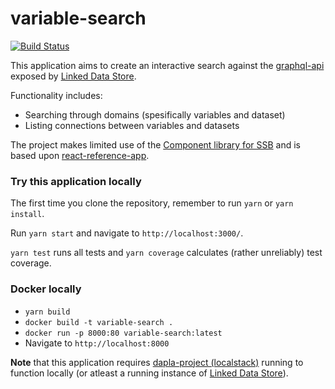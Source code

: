 # variable-search
[![Build Status](https://dev.azure.com/statisticsnorway/Dapla/_apis/build/status/Frontends/statisticsnorway.variable-search?branchName=master)](https://dev.azure.com/statisticsnorway/Dapla/_build/latest?definitionId=12&branchName=master)

This application aims to create an interactive search against the 
[graphql-api](https://github.com/statisticsnorway/linked-data-store-documentation/blob/master/docs/graphql-api.adoc) 
exposed by [Linked Data Store](https://github.com/statisticsnorway/linked-data-store-documentation).

Functionality includes:
* Searching through domains (spesifically variables and dataset)
* Listing connections between variables and datasets

The project makes limited use of the [Component library for SSB](https://github.com/statisticsnorway/ssb-component-library)
and is based upon [react-reference-app](https://github.com/statisticsnorway/fe-react-reference-app).

### Try this application locally
The first time you clone the repository, remember to run `yarn` or `yarn install`.

Run `yarn start` and navigate to `http://localhost:3000/`.

`yarn test` runs all tests and `yarn coverage` calculates (rather unreliably) test coverage.

### Docker locally
* `yarn build`
* `docker build -t variable-search .`
* `docker run -p 8000:80 variable-search:latest`
* Navigate to `http://localhost:8000`

**Note** that this application requires [dapla-project (localstack)](https://github.com/statisticsnorway/dapla-project/blob/master/localstack/README.md)
running to function locally (or atleast a running instance of [Linked Data Store](https://github.com/statisticsnorway/linked-data-store-documentation)).
